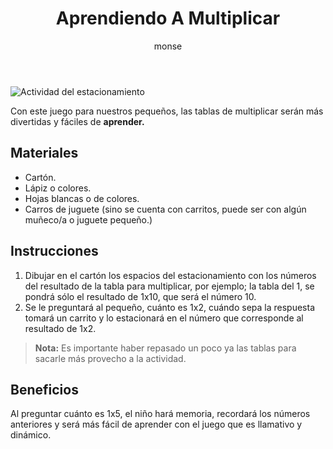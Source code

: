 ﻿---
layout: post
title:  "Aprendiendo A Multiplicar"
tags: [logica]
categories: [niños, actividad]
author: monse
image: /assets/posts/2020-06-05-aprendiendo-a-multiplicar.jpg
---
![Actividad del estacionamiento](/assets/posts/2020-06-05-aprendiendo-a-multiplicar.jpg)

Con este juego para nuestros pequeños, las tablas de multiplicar serán más divertidas y fáciles de **aprender.** 

## Materiales 
- Cartón.
- Lápiz o colores.
- Hojas blancas o de colores.
- Carros de juguete (sino se cuenta con carritos, puede ser con algún muñeco/a o juguete pequeño.)
 
## Instrucciones 
1. Dibujar en el cartón los espacios del estacionamiento con los números del resultado de la tabla para multiplicar, por ejemplo; la tabla del 1, se pondrá sólo el resultado de 1x10, que será el número 10. 
2. Se le preguntará al pequeño, cuánto es 1x2, cuándo sepa la respuesta tomará un carrito y lo estacionará en el número que corresponde al resultado de 1x2. 
>**Nota:** Es importante haber repasado un poco ya las tablas para sacarle más provecho a la actividad. 

## Beneficios 
Al preguntar cuánto es 1x5, el niño hará memoria, recordará los números anteriores y será más fácil de aprender con el juego que es llamativo y dinámico. 
